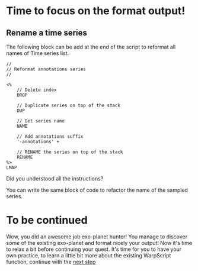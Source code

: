 # Time to focus on the format output!

## Rename a time series

The following block can be add at the end of the script to reformat all names of Time series list.

```
//
// Reformat annotations series
//

<%
    // Delete index
    DROP

    // Duplicate series on top of the stack
    DUP

    // Get series name
    NAME

    // Add annotations suffix
    '-annotations' +

    // RENAME the series on top of the stack
    RENAME
%>
LMAP
```

Did you understood all the instructions? 

You can write the same block of code to refactor the name of the sampled series.

# To be continued

Wow, you did an awesome job exo-planet hunter! You manage to discover some of the existing exo-planet and format nicely your output! Now it's time to relax a bit before continuing your quest. It's time for you to have your own practice, to learn a little bit more about the existing WarpScript function, continue with the [next step](https://github.com/helloexoworld/hands-on/tree/master/step-6%20-%20Going%20further)